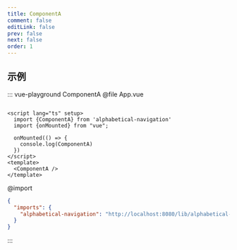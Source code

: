 ```yaml
---
title: ComponentA
comment: false
editLink: false
prev: false
next: false
order: 1
---
```


## 示例

::: vue-playground ComponentA
@file App.vue

```vue

<script lang="ts" setup>
  import {ComponentA} from 'alphabetical-navigation'
  import {onMounted} from "vue";

  onMounted(() => {
    console.log(ComponentA)
  })
</script>
<template>
  <ComponentA />
</template>

```
@import

```json
{
  "imports": {
    "alphabetical-navigation": "http://localhost:8080/lib/alphabetical-navigation.es.js"
  }
}
```
:::
